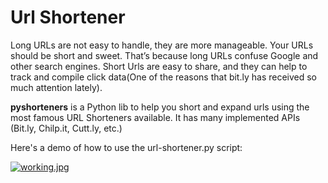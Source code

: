 # Url Shortener

Long URLs are not easy to handle, they are more manageable. Your URLs should be short and sweet. That’s because long URLs confuse Google and other search engines. Short Urls are easy to share, and they can help to track and compile click data(One of the reasons that bit.ly has received so much attention lately).

**pyshorteners** is a Python lib to help you short and expand urls using the most famous URL Shorteners available. It has many implemented APIs (Bit.ly, Chilp.it, Cutt.ly, etc.)
 
Here's a demo of how to use the url-shortener.py script:

[![working.jpg](https://i.postimg.cc/1XHbWVLx/working.jpg)](https://postimg.cc/JHsT00rK)

